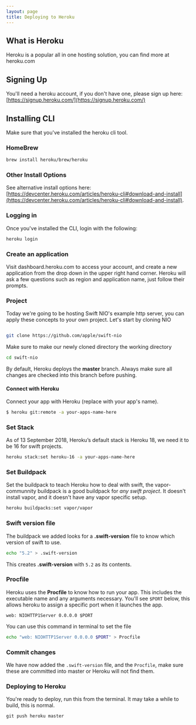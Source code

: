 ```yaml
---
layout: page
title: Deploying to Heroku
---
```


## What is Heroku

Heroku is a popular all in one hosting solution, you can find more at heroku.com

## Signing Up

You'll need a heroku account, if you don't have one, please sign up here: [https://signup.heroku.com/](https://signup.heroku.com/)

## Installing CLI

Make sure that you've installed the heroku cli tool.

### HomeBrew

```bash
brew install heroku/brew/heroku
```

### Other Install Options

See alternative install options here: [https://devcenter.heroku.com/articles/heroku-cli#download-and-install](https://devcenter.heroku.com/articles/heroku-cli#download-and-install).

### Logging in

Once you've installed the CLI, login with the following:

```bash
heroku login
```

### Create an application

Visit dashboard.heroku.com to access your account, and create a new application from the drop down in the upper right hand corner. Heroku will ask a few questions such as region and application name, just follow their prompts.

### Project

Today we're going to be hosting Swift NIO's example http server, you can apply these concepts to your own project. Let's start by cloning NIO

```bash

git clone https://github.com/apple/swift-nio
```

Make sure to make our newly cloned directory the working directory


```bash
cd swift-nio
```

By default, Heroku deploys the **master** branch. Always make sure all changes are checked into this branch before pushing.

#### Connect with Heroku

Connect your app with Heroku (replace with your app's name).

```bash
$ heroku git:remote -a your-apps-name-here
```

### Set Stack

As of 13 September 2018, Heroku’s default stack is Heroku 18, we need it to be 16 for swift projects.

```bash
heroku stack:set heroku-16 -a your-apps-name-here
```

### Set Buildpack

Set the buildpack to teach Heroku how to deal with swift, the vapor-communnity buildpack is a good buildpack for *any swift project*. It doesn't install vapor, and it doesn't have any vapor specific setup.


```bash
heroku buildpacks:set vapor/vapor
```

### Swift version file

The buildpack we added looks for a **.swift-version** file to know which version of swift to use.

```bash
echo "5.2" > .swift-version
```

This creates **.swift-version** with `5.2` as its contents.


### Procfile

Heroku uses the **Procfile** to know how to run your app. This includes the executable name and any arguments necessary. You'll see `$PORT` below, this allows heroku to assign a specific port when it launches the app.

```
web: NIOHTTP1Server 0.0.0.0 $PORT
```

You can use this command in terminal to set the file


```bash
echo "web: NIOHTTP1Server 0.0.0.0 $PORT" > Procfile
```

### Commit changes

We have now added the `.swift-version` file, and the `Procfile`, make sure these are committed into master or Heroku will not find them.

### Deploying to Heroku

You're ready to deploy, run this from the terminal. It may take a while to build, this is normal.

```none
git push heroku master
```
